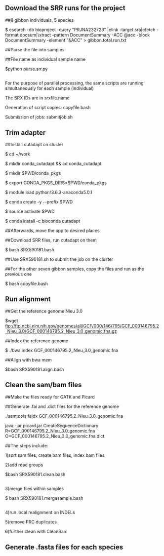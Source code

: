 ## Download the SRR runs for the project

##8 gibbon individuals, 5 species

$ esearch -db bioproject -query "PRJNA232723" |elink -target sra|efetch -format docsum|\xtract -pattern DocumentSummary -ACC @acc -block DocumentSummary -element "&ACC" > gibbon.total.run.txt

##Parse the file into samples

##File name as individual sample name

$python parse.srr.py

##
##
For the purpose of parallel processing, the same scripts are running simultaneously for each sample (individual)

The SRX IDs are in srxfile.name

Generation of script copies: copyfile.bash

Submission of jobs: submitjob.sh
##
##


## Trim adapter

##Install cutadapt on cluster

$ cd ~/work

$ mkdir conda_cutadapt && cd conda_cutadapt

$ mkdir $PWD/conda_pkgs

$ export CONDA_PKGS_DIRS=$PWD/conda_pkgs

$ module load python/3.6.3-anaconda5.0.1

$ conda create -y --prefix $PWD

$ source activate $PWD

$ conda install -c bioconda cutadapt

##Afterwards, move the app to desired places

##Download SRR files, run cutadapt on them

$ bash SRX590181.bash

##Use SRX590181.sh to submit the job on the cluster

##For the other seven gibbon samples, copy the files and run as the previous one

$ bash copyfile.bash

##
##

## Run alignment

##Get the reference genome Nleu 3.0

$wget ftp://ftp.ncbi.nlm.nih.gov/genomes/all/GCF/000/146/795/GCF_000146795.2_Nleu_3.0/GCF_000146795.2_Nleu_3.0_genomic.fna.gz

##Index the reference genome

$ ./bwa index GCF_000146795.2_Nleu_3.0_genomic.fna 

##Align with bwa mem

$bash SRX590181.align.bash


##
##
## Clean the sam/bam files 

##Make the files ready for GATK and Picard

##Generate .fai and .dict files for the reference genome

./samtools faidx GCF_000146795.2_Nleu_3.0_genomic.fna

java -jar picard.jar CreateSequenceDictionary R=GCF_000146795.2_Nleu_3.0_genomic.fna O=GCF_000146795.2_Nleu_3.0_genomic.fna.dict


##The steps include:

1)sort sam files, create bam files, index bam files

2)add read groups

$bash SRX590181.clean.bash
##

3)merge files within samples

$ bash SRX590181.mergesample.bash
##

4)run local realignment on INDELs

5)remove PRC duplicates

6)further clean with CleanSam

##
##
## Generate .fasta files for each species

